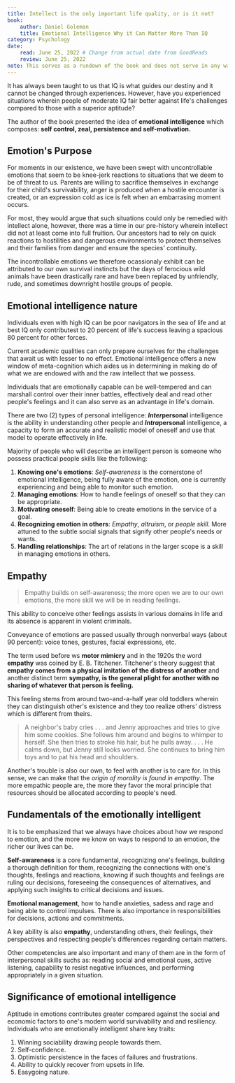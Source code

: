 ```yaml
---
title: Intellect is the only important life quality, or is it not?
book:
    author: Daniel Goleman
    title: Emotional Intelligence Why it Can Matter More Than IQ
category: Psychology
date:
    read: June 25, 2022 # Change from actual date from GoodReads
    review: June 25, 2022
note: This serves as a rundown of the book and does not serve in any way to be a complete replacement. It is highly advised to read the book itself.
---
```



It has always been taught to us that IQ is what guides our destiny and it cannot be changed through experiences. However, have you experienced situations wherein people of moderate IQ fair better against life's challenges compared to those with a superior aptitude?

The author of the book presented the idea of **emotional intelligence** which composes: **self control, zeal, persistence and self-motivation.**



## Emotion's Purpose
For moments in our existence, we have been swept with uncontrollable emotions that seem to be knee-jerk reactions to situations that we deem to be of threat to us. Parents are willing to sacrifice themselves in exchange for their child's survivability,  anger is produced when a hostile encounter is created, or an expression cold as ice is felt when an  embarrasing moment occurs.

For most, they would argue that such situations could only be remedied with intellect alone, however, there was a time in our pre-history wherein intellect did not at least come into full fruition. Our ancestors had to rely on quick reactions to hostilities and dangerous environments to protect themselves and their families from danger and ensure the species' continuity.

The incontrollable emotions we therefore ocassionaly exhibit can be attributed to our own survival instincts but the days of ferocious wild animals have been drastically rare and have been replaced by unfriendly, rude, and sometimes downright hostile groups of people.



## Emotional intelligence nature
Individuals even with high IQ can be poor navigators in the sea of life and at best IQ only contributest to 20 percent of life's success leaving a spacious 80 percent for other forces.

Current academic qualities can only prepare ourselves for the challenges that await us with lesser to no effect. Emotional intelligence offers a new window of meta-cognition which aides us in determining in making do of what we are endowed with and the raw intellect that we possess.

Individuals that are emotionally capable can be well-tempered and can marshall control over their inner battles, effectively deal and read other people's feelings and it can also serve as an advantage in life's domain.

There are two (2) types of personal intelligence: ***Inter*personal** intelligence is the ability in understanding other people and ***Intra*personal** intelligence, a capacity to form an accurate and realistic model of oneself and use that model to operate effectively in life.

Majority of people who will describe an intelligent person is someone who possess practical people skills like the following:
1.  **Knowing one's emotions**: *Self-awareness* is the cornerstone of emotional intelligence, being fully aware of the emotion, one is currently experiencing and being able to monitor such emotion.
2.  **Managing emotions**: How to handle feelings of oneself so that they can be appropriate.
3.  **Motivating oneself**: Being able to create emotions in the service of a goal.
4.  **Recognizing emotion in others**: *Empathy*, *altruism*, or *people skill*. More attuned to the subtle social signals that signify other people's needs or wants.
5.  **Handling relationships**: The art of relations in the larger scope is a skill in managing emotions in others.

## Empathy
> Empathy builds on self-awareness; the more open we are to our own emotions, the more skill we will be in reading feelings.

This ability to conceive other feelings assists in various domains in life and its absence is apparent in violent criminals.

Conveyance of emotions are passed usually through nonverbal ways (about 90 percent): voice tones, gestures, facial expressions, etc.

The term used before ws **motor mimicry** and in the 1920s the word **empathy** was coined by E. B. Titchener. Titchener's theory suggest that **empathy comes from a physical imitation of the distress of another** and another distinct term **sympathy, is the general plight for another with no sharing of whatever that person is feeling.**

This feeling stems from around two-and-a-half year old toddlers wherein they can distinguish other's existence and they too realize others' distress which is different from theirs.

> A neighbor's baby cries . . . and Jenny approaches and tries to give him some cookies. She follows him around and begins to whimper to herself. She then tries to stroke his hair, but he pulls away. . . . He calms down, but Jenny still looks worried. She continues to bring him toys and to pat his head and shoulders.

Another's trouble is also our own, to feel with another is to care for. In this sense, we can make that the *origin of morality is found in empathy*. The more empathic people are, the more they favor the moral principle that resources should be allocated according to people's need.

## Fundamentals of the emotionally intelligent
It is to be emphasized that we always have choices about how we respond to emotion, and the more we know on ways to respond to an emotion, the richer our lives can be.

**Self-awareness** is a core fundamental, recognizing one's feelings, building a thorough definition for them, recognizing the connections with one's thoughts, feelings and reactions, knowing if such thoughts and feelings are ruling our decisions, foreseeing the consequences of alternatives, and applying such insights to critical decisions and issues.

**Emotional management**, how to handle anxieties, sadess and rage and being able to control impulses. There is also importance in responsibilities for decisions, actions and commitments.

A key ability is also **empathy**, understanding others, their feelings, their perspectives and respecting people's differences regarding certain matters.

Other competencies are also important and many of them are in the form of interpersonal skills suchs as: reading social and emotional cues, active listening, capability to resist negative influences, and performing appropriately in a given situation.

## Significance of emotional intelligence
Aptitude in emotions contributes greater compared against the social and economic factors to one's modern world survivability and and resiliency. Individuals who are emotionally intelligent share key traits:
1. Winning sociability drawing people towards them.
2. Self-confidence.
3. Optimistic persistence in the faces of failures and frustrations.
4. Ability to quickly recover from upsets in life.
5. Easygoing nature.
